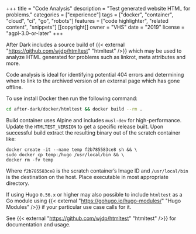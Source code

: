 +++
title = "Code Analysis"
description = "Test generated website HTML for problems."
categories = ["experience"]
tags = ["docker", "container", "cloud", "ci", "go", "robots"]
features = ["code highlighter", "related content", "snippets"]
[[copyright]]
  owner = "VHS"
  date = "2019"
  license = "agpl-3.0-or-later"
+++

After Dark includes a source build of {{< external "https://github.com/wjdp/htmltest" "htmltest" />}} which may be used to analyze HTML generated for problems such as linkrot, meta attributes and more.

Code analysis is ideal for identifying potential 404 errors and determining when to link to the archived version of an external page which has gone offline.

To use install Docker then run the following command:

```sh
cd after-dark/docker/htmltest && docker build --rm .
```

Build container uses Alpine and includes `musl-dev` for high-performance. Update the `HTMLTEST_VERSION` to get a specific release built. Upon successful build extract the resulting binary out of the scratch container like:

```
docker create -it --name temp f2b785583ce8 sh && \
sudo docker cp temp:/hugo /usr/local/bin && \
docker rm -fv temp
```

Where `f2b785583ce8` is the scratch container’s Image ID and `/usr/local/bin` is the destination on the host. Place executable in most appropriate directory.

If using Hugo `0.56.x` or higher may also possible to include `htmltest` as a Go module using {{< external "https://gohugo.io/hugo-modules/" "Hugo Modules" />}} if your particular use case calls for it.

See {{< external "https://github.com/wjdp/htmltest" "htmltest" />}} for documentation and usage.
